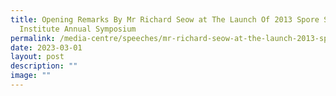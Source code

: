 ```yaml
---
title: Opening Remarks By Mr Richard Seow at The Launch Of 2013 Spore Sports
  Institute Annual Symposium
permalink: /media-centre/speeches/mr-richard-seow-at-the-launch-2013-sports-institute-annual-symposium/
date: 2023-03-01
layout: post
description: ""
image: ""
---
```

